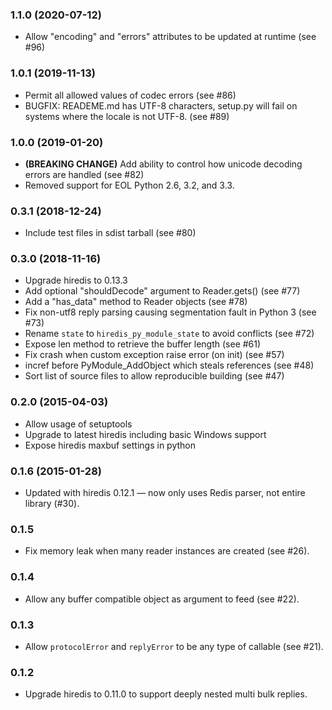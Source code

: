 ### 1.1.0 (2020-07-12)

* Allow "encoding" and "errors" attributes to be updated at runtime (see #96)

### 1.0.1 (2019-11-13)

* Permit all allowed values of codec errors (see #86)
* BUGFIX: READEME.md has UTF-8 characters, setup.py will fail on systems
          where the locale is not UTF-8. (see #89)

### 1.0.0 (2019-01-20)

* **(BREAKING CHANGE)** Add ability to control how unicode decoding errors are handled (see #82)
* Removed support for EOL Python 2.6, 3.2, and 3.3.

### 0.3.1 (2018-12-24)

* Include test files in sdist tarball (see #80)

### 0.3.0 (2018-11-16)

* Upgrade hiredis to 0.13.3
* Add optional "shouldDecode" argument to Reader.gets() (see #77)
* Add a "has_data" method to Reader objects (see #78)
* Fix non-utf8 reply parsing causing segmentation fault in Python 3 (see #73)
* Rename `state` to `hiredis_py_module_state` to avoid conflicts (see #72)
* Expose len method to retrieve the buffer length (see #61)
* Fix crash when custom exception raise error (on init) (see #57)
* incref before PyModule_AddObject which steals references (see #48)
* Sort list of source files to allow reproducible building (see #47)

### 0.2.0 (2015-04-03)

* Allow usage of setuptools
* Upgrade to latest hiredis including basic Windows support
* Expose hiredis maxbuf settings in python

### 0.1.6 (2015-01-28)

* Updated with hiredis 0.12.1 — now only uses Redis parser, not entire library (#30).

### 0.1.5

* Fix memory leak when many reader instances are created (see #26).

### 0.1.4

* Allow any buffer compatible object as argument to feed (see #22).

### 0.1.3

* Allow `protocolError` and `replyError` to be any type of callable (see #21).

### 0.1.2

* Upgrade hiredis to 0.11.0 to support deeply nested multi bulk replies.
